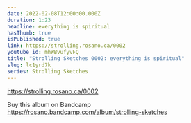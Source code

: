 ```yaml
---
date: 2022-02-08T12:00:00.000Z
duration: 1:23
headline: everything is spiritual
hasThumb: true
isPublished: true
link: https://strolling.rosano.ca/0002
youtube_id: mhWBvufyvFQ
title: "Strolling Sketches 0002: everything is spiritual"
slug: lc1yrd7k
series: Strolling Sketches
---
```

https://strolling.rosano.ca/0002

Buy this album on Bandcamp https://rosano.bandcamp.com/album/strolling-sketches
